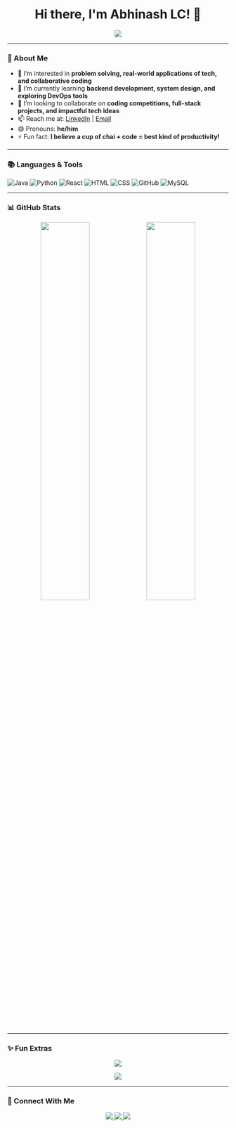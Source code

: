 <h1 align="center">Hi there, I'm Abhinash LC! 👋</h1>

<p align="center">
  <img src="https://readme-typing-svg.demolab.com?font=Fira+Code&size=22&pause=1000&color=F75C7E&center=true&vCenter=true&width=600&lines=Abhinash+LC+-+Problem+Solver;Collaborative+Coder+and+Builder;Loves+Real-World+Tech+Applications;Let's+build+something+awesome+together!">
</p>

---

### 💫 About Me

- 👀 I’m interested in **problem solving, real-world applications of tech, and collaborative coding**  
- 🌱 I’m currently learning **backend development, system design, and exploring DevOps tools**  
- 💞️ I’m looking to collaborate on **coding competitions, full-stack projects, and impactful tech ideas**  
- 📫 Reach me at: [LinkedIn](https://www.linkedin.com/in/abhinash-lc-lokithegod) | [Email](mailto:Abhinashlc@gmail.com)  
- 😄 Pronouns: **he/him**  
- ⚡ Fun fact: **I believe a cup of chai + code = best kind of productivity!**

---

###  📚 Languages & Tools

![Java](https://img.shields.io/badge/Java-ED8B00?style=for-the-badge&logo=openjdk&logoColor=white)
![Python](https://img.shields.io/badge/Python-3776AB?style=for-the-badge&logo=python&logoColor=white)
![React](https://img.shields.io/badge/React-20232A?style=for-the-badge&logo=react&logoColor=61DAFB)
![HTML](https://img.shields.io/badge/HTML5-E34F26?style=for-the-badge&logo=html5&logoColor=white)
![CSS](https://img.shields.io/badge/CSS3-1572B6?style=for-the-badge&logo=css3&logoColor=white)
![GitHub](https://img.shields.io/badge/GitHub-100000?style=for-the-badge&logo=github&logoColor=white)
![MySQL](https://img.shields.io/badge/MySQL-00758F?style=for-the-badge&logo=mysql&logoColor=white)

---
### 📊 GitHub Stats
<p align="center">
  <img src="https://github-readme-stats.vercel.app/api?username=lokithegod06&show_icons=true&theme=tokyonight" width="47%">
  <img src="https://github-readme-streak-stats.herokuapp.com/?user=lokithegod06&theme=tokyonight" width="47%">
</p>

---

### ✨ Fun Extras

<p align="center">
  <img src="https://github-profile-trophy.vercel.app/?username=lokithegod06&theme=tokyonight&row=1&no-frame=true">
</p>

<p align="center">
  <img src="https://github-readme-activity-graph.vercel.app/graph?username=lokithegod06&theme=tokyonight">
</p>

---

### 🔗 Connect With Me

<p align="center">
  <a href="https://www.linkedin.com/in/abhinash-lc-lokithegod" target="_blank">
    <img src="https://img.shields.io/badge/LinkedIn-0A66C2?style=for-the-badge&logo=linkedin&logoColor=white">
  </a>
  <a href="mailto:Abhinashlc@gmail.com" target="_blank">
    <img src="https://img.shields.io/badge/Email-D14836?style=for-the-badge&logo=gmail&logoColor=white">
  </a>
  <a href="https://github.com/lokithegod06" target="_blank">
    <img src="https://img.shields.io/badge/GitHub-100000?style=for-the-badge&logo=github&logoColor=white">
  </a>
</p>
